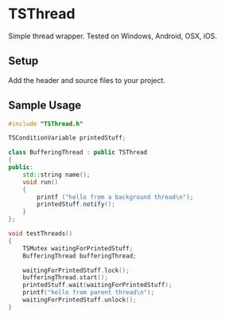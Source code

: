 # TSThread
Simple thread wrapper. Tested on Windows, Android, OSX, iOS.

## Setup

Add the header and source files to your project.

## Sample Usage


```cpp
#include "TSThread.h"

TSConditionVariable printedStuff;

class BufferingThread : public TSThread
{
public:
    std::string name();
    void run()
    {
        printf ("hello from a background thread\n");
        printedStuff.notify();
    }
};

void testThreads() 
{
    TSMutex waitingForPrintedStuff;
    BufferingThread bufferingThread;

    waitingForPrintedStuff.lock();
    bufferingThread.start();
    printedStuff.wait(waitingForPrintedStuff);
    printf("hello from parent thread\n");
    waitingForPrintedStuff.unlock();
}
```